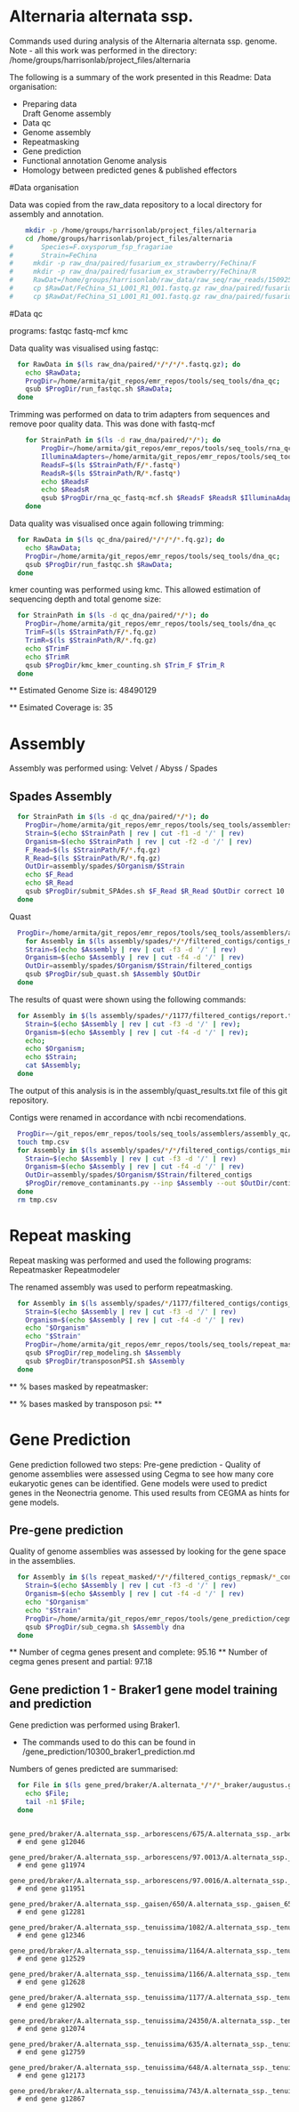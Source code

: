 Alternaria alternata ssp.
====================

Commands used during analysis of the Alternaria alternata ssp. genome. Note - all this work was performed in the directory: /home/groups/harrisonlab/project_files/alternaria

The following is a summary of the work presented in this Readme:
Data organisation:
  * Preparing data  
Draft Genome assembly
  * Data qc
  * Genome assembly
  * Repeatmasking
  * Gene prediction
  * Functional annotation
Genome analysis
  * Homology between predicted genes & published effectors


#Data organisation

Data was copied from the raw_data repository to a local directory for assembly
and annotation.

```bash
    mkdir -p /home/groups/harrisonlab/project_files/alternaria
  	cd /home/groups/harrisonlab/project_files/alternaria
#   	Species=F.oxysporum_fsp_fragariae
#   	Strain=FeChina
#     mkdir -p raw_dna/paired/fusarium_ex_strawberry/FeChina/F
#     mkdir -p raw_dna/paired/fusarium_ex_strawberry/FeChina/R
#     RawDat=/home/groups/harrisonlab/raw_data/raw_seq/raw_reads/150925_M01678_0029_AC669
#     cp $RawDat/FeChina_S1_L001_R1_001.fastq.gz raw_dna/paired/fusarium_ex_strawberry/FeChina/F/.
#     cp $RawDat/FeChina_S1_L001_R1_001.fastq.gz raw_dna/paired/fusarium_ex_strawberry/FeChina/R/.
```


#Data qc

programs: fastqc fastq-mcf kmc

Data quality was visualised using fastqc:

```bash
  for RawData in $(ls raw_dna/paired/*/*/*/*.fastq.gz); do
    echo $RawData;
    ProgDir=/home/armita/git_repos/emr_repos/tools/seq_tools/dna_qc;
    qsub $ProgDir/run_fastqc.sh $RawData;
  done
```

Trimming was performed on data to trim adapters from sequences and remove poor quality data.
This was done with fastq-mcf

```bash
	for StrainPath in $(ls -d raw_dna/paired/*/*); do
		ProgDir=/home/armita/git_repos/emr_repos/tools/seq_tools/rna_qc
		IlluminaAdapters=/home/armita/git_repos/emr_repos/tools/seq_tools/ncbi_adapters.fa
		ReadsF=$(ls $StrainPath/F/*.fastq*)
		ReadsR=$(ls $StrainPath/R/*.fastq*)
		echo $ReadsF
		echo $ReadsR
		qsub $ProgDir/rna_qc_fastq-mcf.sh $ReadsF $ReadsR $IlluminaAdapters DNA
	done
```
Data quality was visualised once again following trimming:

```bash
  for RawData in $(ls qc_dna/paired/*/*/*/*.fq.gz); do
    echo $RawData;
    ProgDir=/home/armita/git_repos/emr_repos/tools/seq_tools/dna_qc;
    qsub $ProgDir/run_fastqc.sh $RawData;
  done
```


kmer counting was performed using kmc.
This allowed estimation of sequencing depth and total genome size:

```bash
  for StrainPath in $(ls -d qc_dna/paired/*/*); do
    ProgDir=/home/armita/git_repos/emr_repos/tools/seq_tools/dna_qc
    TrimF=$(ls $StrainPath/F/*.fq.gz)
    TrimR=$(ls $StrainPath/R/*.fq.gz)
    echo $TrimF
    echo $TrimR
    qsub $ProgDir/kmc_kmer_counting.sh $Trim_F $Trim_R
  done
```

** Estimated Genome Size is: 48490129

** Esimated Coverage is: 35

# Assembly
Assembly was performed using: Velvet / Abyss / Spades

<!-- ## Velvet Assembly
A range of hash lengths were used and the best assembly selected for subsequent analysis

```bash

  ProgDir=/home/armita/git_repos/emr_repos/tools/seq_tools/assemblers/velvet
  MinHash=41
  MaxHash=81
  HashStep=2
  Trim_F=qc_dna/paired/fusarium_ex_strawberry/FeChina/F/FeChina_S1_L001_R1_001_trim.fq.gz
	Trim_R=qc_dna/paired/fusarium_ex_strawberry/FeChina/R/FeChina_S1_L001_R1_001_trim.fq.gz
  GenomeSz=36
  echo $Strain
  ExpCov=35
  MinCov=10
  InsLgth=600
  qsub $ProgDir/submit_velvet_range.sh \
  $MinHash $MaxHash $HashStep $Trim_F $Trim_R $GenomeSz $ExpCov $MinCov $InsLgth
``` -->

## Spades Assembly



```bash
  for StrainPath in $(ls -d qc_dna/paired/*/*); do
    ProgDir=/home/armita/git_repos/emr_repos/tools/seq_tools/assemblers/spades
    Strain=$(echo $StrainPath | rev | cut -f1 -d '/' | rev)
    Organism=$(echo $StrainPath | rev | cut -f2 -d '/' | rev)
    F_Read=$(ls $StrainPath/F/*.fq.gz)
    R_Read=$(ls $StrainPath/R/*.fq.gz)
    OutDir=assembly/spades/$Organism/$Strain
    echo $F_Read
    echo $R_Read
    qsub $ProgDir/submit_SPAdes.sh $F_Read $R_Read $OutDir correct 10
  done
```

Quast

```bash
  ProgDir=/home/armita/git_repos/emr_repos/tools/seq_tools/assemblers/assembly_qc/quast
    for Assembly in $(ls assembly/spades/*/*/filtered_contigs/contigs_min_500bp.fasta); do
    Strain=$(echo $Assembly | rev | cut -f3 -d '/' | rev)
    Organism=$(echo $Assembly | rev | cut -f4 -d '/' | rev)  
    OutDir=assembly/spades/$Organism/$Strain/filtered_contigs
    qsub $ProgDir/sub_quast.sh $Assembly $OutDir
  done
```

The results of quast were shown using the following commands:

```bash
  for Assembly in $(ls assembly/spades/*/1177/filtered_contigs/report.txt); do
    Strain=$(echo $Assembly | rev | cut -f3 -d '/' | rev);
    Organism=$(echo $Assembly | rev | cut -f4 -d '/' | rev);
    echo;
    echo $Organism;
    echo $Strain;
    cat $Assembly;
  done
```

The output of this analysis is in the assembly/quast_results.txt file of this
git repository.


Contigs were renamed in accordance with ncbi recomendations.

```bash
  ProgDir=~/git_repos/emr_repos/tools/seq_tools/assemblers/assembly_qc/remove_contaminants
  touch tmp.csv
  for Assembly in $(ls assembly/spades/*/*/filtered_contigs/contigs_min_500bp.fasta); do
    Strain=$(echo $Assembly | rev | cut -f3 -d '/' | rev)
    Organism=$(echo $Assembly | rev | cut -f4 -d '/' | rev)  
    OutDir=assembly/spades/$Organism/$Strain/filtered_contigs
    $ProgDir/remove_contaminants.py --inp $Assembly --out $OutDir/contigs_min_500bp_renamed.fasta --coord_file tmp.csv
  done
  rm tmp.csv
```



# Repeat masking
Repeat masking was performed and used the following programs: Repeatmasker Repeatmodeler

The renamed assembly was used to perform repeatmasking.

```bash
  for Assembly in $(ls assembly/spades/*/1177/filtered_contigs/contigs_min_500bp_renamed.fasta); do
    Strain=$(echo $Assembly | rev | cut -f3 -d '/' | rev)
    Organism=$(echo $Assembly | rev | cut -f4 -d '/' | rev)
    echo "$Organism"
    echo "$Strain"
    ProgDir=/home/armita/git_repos/emr_repos/tools/seq_tools/repeat_masking
    qsub $ProgDir/rep_modeling.sh $Assembly
    qsub $ProgDir/transposonPSI.sh $Assembly
  done
 ```

** % bases masked by repeatmasker:

** % bases masked by transposon psi: **


# Gene Prediction
Gene prediction followed two steps:
Pre-gene prediction - Quality of genome assemblies were assessed using Cegma to see how many core eukaryotic genes can be identified.
Gene models were used to predict genes in the Neonectria genome. This used results from CEGMA as hints for gene models.

## Pre-gene prediction
Quality of genome assemblies was assessed by looking for the gene space in the assemblies.

```bash
  for Assembly in $(ls repeat_masked/*/*/filtered_contigs_repmask/*_contigs_unmasked.fa); do
    Strain=$(echo $Assembly | rev | cut -f3 -d '/' | rev)
    Organism=$(echo $Assembly | rev | cut -f4 -d '/' | rev)
    echo "$Organism"
    echo "$Strain"
  	ProgDir=/home/armita/git_repos/emr_repos/tools/gene_prediction/cegma
  	qsub $ProgDir/sub_cegma.sh $Assembly dna
  done
```

** Number of cegma genes present and complete: 95.16
** Number of cegma genes present and partial: 97.18

## Gene prediction 1 - Braker1 gene model training and prediction

Gene prediction was performed using Braker1.
 * The commands used to do this can be found in /gene_prediction/10300_braker1_prediction.md



Numbers of genes predicted are summarised:

```bash
  for File in $(ls gene_pred/braker/A.alternata_*/*/*_braker/augustus.gff); do
    echo $File;
    tail -n1 $File;
  done
```

```
  gene_pred/braker/A.alternata_ssp._arborescens/675/A.alternata_ssp._arborescens_675_braker/augustus.gff
  # end gene g12046
  gene_pred/braker/A.alternata_ssp._arborescens/97.0013/A.alternata_ssp._arborescens_97.0013_braker/augustus.gff
  # end gene g11974
  gene_pred/braker/A.alternata_ssp._arborescens/97.0016/A.alternata_ssp._arborescens_97.0016_braker/augustus.gff
  # end gene g11951
  gene_pred/braker/A.alternata_ssp._gaisen/650/A.alternata_ssp._gaisen_650_braker/augustus.gff
  # end gene g12281
  gene_pred/braker/A.alternata_ssp._tenuissima/1082/A.alternata_ssp._tenuissima_1082_braker/augustus.gff
  # end gene g12346
  gene_pred/braker/A.alternata_ssp._tenuissima/1164/A.alternata_ssp._tenuissima_1164_braker/augustus.gff
  # end gene g12529
  gene_pred/braker/A.alternata_ssp._tenuissima/1166/A.alternata_ssp._tenuissima_1166_braker/augustus.gff
  # end gene g12628
  gene_pred/braker/A.alternata_ssp._tenuissima/1177/A.alternata_ssp._tenuissima_1177_braker/augustus.gff
  # end gene g12902
  gene_pred/braker/A.alternata_ssp._tenuissima/24350/A.alternata_ssp._tenuissima_24350_braker/augustus.gff
  # end gene g12074
  gene_pred/braker/A.alternata_ssp._tenuissima/635/A.alternata_ssp._tenuissima_635_braker/augustus.gff
  # end gene g12759
  gene_pred/braker/A.alternata_ssp._tenuissima/648/A.alternata_ssp._tenuissima_648_braker/augustus.gff
  # end gene g12173
  gene_pred/braker/A.alternata_ssp._tenuissima/743/A.alternata_ssp._tenuissima_743_braker/augustus.gff
  # end gene g12867
```
 <!--
** Number of genes predicted: 12712

#Functional annotation

Interproscan was used to give gene models functional annotations.

```bash
	ProgDir=/home/armita/git_repos/emr_repos/tools/seq_tools/feature_annotation/interproscan/
  	Genes=gene_pred/augustus/spades/N.ditissima/N.ditissima_aug_out.aa
  	$ProgDir/sub_interproscan.sh $Genes
```

```bash
	ProgDir=/home/armita/git_repos/emr_repos/tools/seq_tools/feature_annotation/interproscan
	Genes=gene_pred/augustus/spades/N.ditissima/N.ditissima_aug_out.aa
	InterProRaw=gene_pred/interproscan/spades/N.ditissima/raw
	ProgDir/append_interpro.sh $Genes $InterProRaw
```

#Genomic analysis
The first analysis was based upon BLAST searches for genes known to be involved in toxin production


##Genes with homology to PHIbase
Predicted gene models were searched against the PHIbase database using tBLASTx.

```bash
	ProgDir=/home/armita/git_repos/emr_repos/tools/pathogen/blast
	Query=../../phibase/v3.8/PHI_accessions.fa
	Subject=repeat_masked/spades/N.ditissima/NG-R0905_repmask/N.ditissima_contigs_unmasked.fa
	qsub $ProgDir/blast_pipe.sh $Query protein $Subject
```

Top BLAST hits were used to annotate gene models.

```bash

```

** Blast results of note: **
  * 'Result A'
-->
